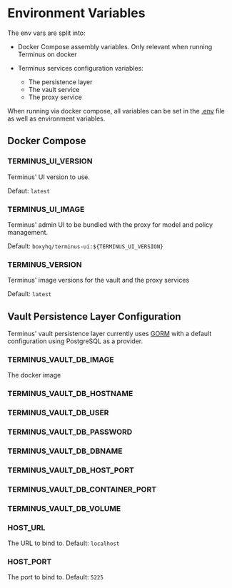 # Environment Variables

The env vars are split into: 

- Docker Compose assembly variables. Only relevant when running Terminus on docker
- Terminus services configuration variables:

    - The persistence layer
    - The vault service
    - The proxy service

When running via docker compose, all variables can be set in the [.env](https://docs.docker.com/compose/env-file/) file as well as environment variables.

## Docker Compose

### **TERMINUS_UI_VERSION**

Terminus' UI version to use.

Defaut: `latest`

### **TERMINUS_UI_IMAGE**

Terminus' admin UI to be bundled with the proxy for model and policy management.

Default: `boxyhq/terminus-ui:${TERMINUS_UI_VERSION}`

### **TERMINUS_VERSION**

Terminus' image versions for the vault and the proxy services

Default: `latest`


## Vault Persistence Layer Configuration

Terminus' vault persistence layer currently uses [GORM](https://gorm.io/) with a default configuration using PostgreSQL as a provider. 

### **TERMINUS_VAULT_DB_IMAGE**

The docker image 
### **TERMINUS_VAULT_DB_HOSTNAME**
### **TERMINUS_VAULT_DB_USER**
### **TERMINUS_VAULT_DB_PASSWORD**
### **TERMINUS_VAULT_DB_DBNAME**
### **TERMINUS_VAULT_DB_HOST_PORT**
### **TERMINUS_VAULT_DB_CONTAINER_PORT**
### **TERMINUS_VAULT_DB_VOLUME**


### **HOST_URL**

The URL to bind to.
Default: `localhost`

### **HOST_PORT**

The port to bind to.
Default: `5225`

<!-- 


# Terminus Vault Persistence
TERMINUS_VAULT_DB_IMAGE=postgres:14.4
TERMINUS_VAULT_DB_HOSTNAME=terminus_vault_persistence
TERMINUS_VAULT_DB_USER=postgres
TERMINUS_VAULT_DB_PASSWORD=postgres
TERMINUS_VAULT_DB_DBNAME=postgres
TERMINUS_VAULT_DB_HOST_PORT=5432
TERMINUS_VAULT_DB_CONTAINER_PORT=5432
TERMINUS_VAULT_DB_VOLUME=./terminus-volumes/terminus-vault-data

# Terminus Vault Service 
TERMINUS_VAULT_SERVICE_NAME=terminus_vault_service
TERMINUS_VAULT_SERVICE_IMAGE=boxyhq/terminus-vault:${TERMINUS_VERSION}
TERMINUS_VAULT_SERVICE_ENCR_AES=true
TERMINUS_VAULT_SERVICE_KEY_AES=passphrasewhichneedstobe32byzes!
TERMINUS_VAULT_SERVICE_HOST_PORT=3005
TERMINUS_VAULT_SERVICE_PORT=3005
TERMINUS_VAULT_SERVICE_VOLUME=./terminus-volumes/terminus-vault-conf
TERMINUS_VAULT_SERVICE_LOGS_VOLUME=./terminus-volumes/terminus-vaultservice-logs
# OTEL
TERMINUS_VAULT_SERVICE_SERVICE_NAME=terminus-vault-service
TERMINUS_VAULT_SERVICE_OTEL_LIGHSTEP_ACCESS_TOKEN=xxx_addtoenvironment
# Vault external endpoint
TERMINUS_VAULT_SERVICE_ENDPOINT=http://${TERMINUS_VAULT_SERVICE_NAME}:${TERMINUS_VAULT_SERVICE_PORT}

# Terminus Proxy Service
TERMINUS_PROXY_SERVICE_NAME=terminus_proxy_service
TERMINUS_PROXY_SERVICE_IMAGE=boxyhq/terminus-proxy:${TERMINUS_VERSION}
TERMINUS_PROXY_SERVICE_CONF_KEY_AES=passphrasethatnneedstobe32byzes!
TERMINUS_PROXY_SERVICE_PORT=3002
TERMINUS_PROXY_SERVICE_HOST_PORT=3002
TERMINUS_PROXY_SERVICE_VOLUME=./terminus-volumes/terminus-proxy-data
TERMINUS_PROXY_SERVICE_LOGS_VOLUME=./terminus-volumes/terminus-proxyservice-logs
# OTEL
TERMINUS_PROXY_SERVICE_SERVICE_NAME=terminus-proxy-service
TERMINUS_PROXY_SERVICE_OTEL_LIGHSTEP_ACCESS_TOKEN=xxx_addtoenvironment -->
